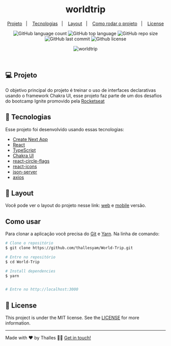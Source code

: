 <h1 align="center">
  worldtrip
</h1>

<p align="center">
  <a href="#-project">Projeto</a>&nbsp;&nbsp;&nbsp;|&nbsp;&nbsp;&nbsp;
  <a href="#-technologies">Tecnologias</a>&nbsp;&nbsp;&nbsp;|&nbsp;&nbsp;&nbsp;
  <a href="#-layout">Layout</a>&nbsp;&nbsp;&nbsp;|&nbsp;&nbsp;&nbsp;
  <a href="#-how-to-use">Como rodar o projeto</a>&nbsp;&nbsp;&nbsp;|&nbsp;&nbsp;&nbsp;
  <a href="#-license">License</a>
</p>

<p align="center">
  <img alt="GitHub language count" src="https://img.shields.io/github/languages/count/gisabernardess/worldtrip">

  <img alt="GitHub top language" src="https://img.shields.io/github/languages/top/gisabernardess/worldtrip">

  <img alt="GitHub repo size" src="https://img.shields.io/github/repo-size/gisabernardess/worldtrip">

  <img alt="GitHub last commit" src="https://img.shields.io/github/last-commit/gisabernardess/worldtrip">

  <img alt="Github license" src="https://img.shields.io/github/license/gisabernardess/worldtrip">
</p>

<p align="center">
  <img alt="worldtrip" src="https://user-images.githubusercontent.com/59545660/128391634-d701becd-db19-435a-8a55-e0943f20ac1c.png">
</p>

<br/>

## 💻 Projeto

O objetivo principal do projeto é treinar o uso de interfaces declarativas usando o framework Chakra UI, esse projeto faz parte de um dos desafios do bootcamp Ignite promovido 
pela [Rocketseat](https://rocketseat.com.br/)

## 🚀 Tecnologias

Esse projeto foi desenvolvido usando essas tecnologias:

- [Create Next App](https://nextjs.org/docs/api-reference/create-next-app)
- [React](https://reactjs.org)
- [TypeScript](https://www.typescriptlang.org/)
- [Chakra UI](https://sass-lang.com/)
- [react-circle-flags](https://github.com/tnovau/react-circle-flags)
- [react-icons](https://react-icons.github.io/react-icons/)
- [json-server](https://github.com/typicode/json-server)
- [axios](https://github.com/axios/axios)

## 🔖 Layout

Você pode ver o layout do projeto nesse link: [web](https://www.figma.com/file/ybnF44JO66KGOmuaE4anVn/worldtrip?node-id=0%3A1) e [mobile](https://www.figma.com/file/ybnF44JO66KGOmuaE4anVn/worldtrip?node-id=49%3A2) versão.

## Como usar

Para clonar a aplicação você precisa do [Git](https://git-scm.com) e [Yarn](https://legacy.yarnpkg.com). Na linha de comando:

```bash
# Clone o repositório
$ git clone https://github.com/thallesyam/World-Trip.git

# Entre no repositório
$ cd World-Trip

# Install dependencies
$ yarn


# Entre no http://localhost:3000
```

## 📄 License

This project is under the MIT license. See the [LICENSE](LICENSE.md) for more information.

---

Made with ♥ by Thalles 👋🏻 [Get in touch!](https://www.linkedin.com/in/thalles-ian/)
